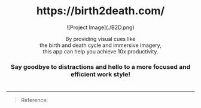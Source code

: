 <h1 align="center"> https://birth2death.com/ </h1>

<p align="center">
![Project Image](./B2D.png)</p>



<p align="center">
        By providing visual cues like <br>
        the birth and death cycle and immersive imagery,<br>  
        this app can help you achieve 10x productivity.<br>
</p>
<h3 align="center">
        Say goodbye to distractions and hello to a more focused and efficient work style!
  <br>
  <br>
</h3>


---

> Reference:

